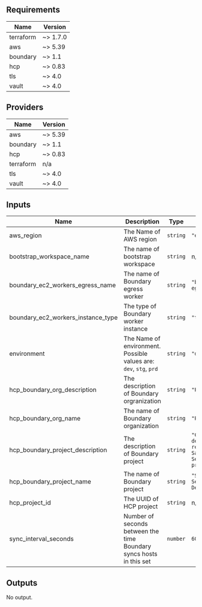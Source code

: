 <!--- BEGIN_TF_DOCS --->
## Requirements

| Name | Version |
|------|---------|
| terraform | ~> 1.7.0 |
| aws | ~> 5.39 |
| boundary | ~> 1.1 |
| hcp | ~> 0.83 |
| tls | ~> 4.0 |
| vault | ~> 4.0 |

## Providers

| Name | Version |
|------|---------|
| aws | ~> 5.39 |
| boundary | ~> 1.1 |
| hcp | ~> 0.83 |
| terraform | n/a |
| tls | ~> 4.0 |
| vault | ~> 4.0 |

## Inputs

| Name | Description | Type | Default | Required |
|------|-------------|------|---------|:--------:|
| aws\_region | The Name of AWS region | `string` | `"eu-central-1"` | no |
| bootstrap\_workspace\_name | The name of bootstrap workspace | `string` | n/a | yes |
| boundary\_ec2\_workers\_egress\_name | The name of Boundary egress worker | `string` | `"boundary-egress-worker"` | no |
| boundary\_ec2\_workers\_instance\_type | The type of Boundary worker instance | `string` | `"t2.micro"` | no |
| environment | The Name of environment. Possible values are: `dev`, `stg`, `prd` | `string` | `"dev"` | no |
| hcp\_boundary\_org\_description | The description of Boundary orgranization | `string` | `"Pogosoftware"` | no |
| hcp\_boundary\_org\_name | The name of Boundary organization | `string` | `"Pogosoftware"` | no |
| hcp\_boundary\_project\_description | The description of Boundary project | `string` | `"Contains develop resources for SafePass Sentinel project"` | no |
| hcp\_boundary\_project\_name | The name of Boundary project | `string` | `"SafePass Sentinel Develop"` | no |
| hcp\_project\_id | The UUID of HCP project | `string` | n/a | yes |
| sync\_interval\_seconds | Number of seconds between the time Boundary syncs hosts in this set | `number` | `60` | no |

## Outputs

No output.

<!--- END_TF_DOCS --->
